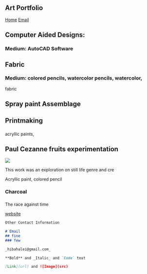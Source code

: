 ## Art Portfolio
[Home](https://hibah-ali.github.io/) [Email](hibahalei@gmail.com)

## Computer Aided Designs:


### Medium: AutoCAD Software

## Fabric

### Medium: colored pencils, watercolor pencils, watercolor, 
fabric

## Spray paint Assemblage


## Printmaking

###
acryllic paints, 


## Paul Cezanne fruits experimentation
![](IMG_1959.heic)

This work was an exploration on still life genre and cre



Acryllic paint, colored pencil


### Charcoal


###
The race against time


[website](https://hibah-ali.github.io/)

```markdown
Other Contact Information

# Email
## fine
### few

_hibahalei@gmail.com_

**Bold** and _Italic_ and `Code` text

[Link](url) and ![Image](src)
```
